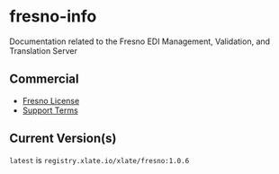 # fresno-info
Documentation related to the Fresno EDI Management, Validation, and Translation Server

## Commercial
* [Fresno License](https://raw.githubusercontent.com/xlate/fresno-info/master/Fresno-License.txt)
* [Support Terms](https://github.com/xlate/staedi/wiki/Fresno-Commercial-Support)

## Current Version(s)
`latest` is `registry.xlate.io/xlate/fresno:1.0.6`
